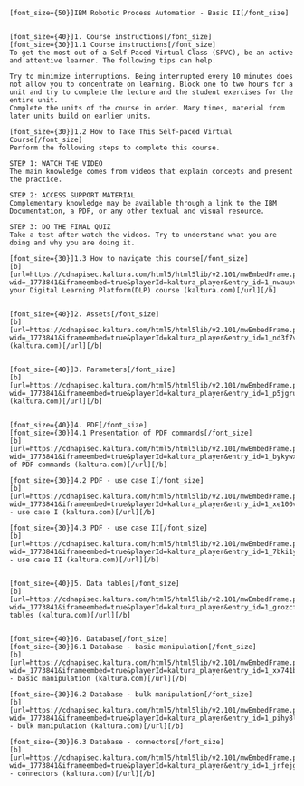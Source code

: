     [font_size={50}]IBM Robotic Process Automation - Basic II[/font_size]


    [font_size={40}]1. Course instructions[/font_size]
    [font_size={30}]1.1 Course instructions[/font_size]
    To get the most out of a Self-Paced Virtual Class (SPVC), be an active and attentive learner. The following tips can help.

    Try to minimize interruptions. Being interrupted every 10 minutes does not allow you to concentrate on learning. Block one to two hours for a unit and try to complete the lecture and the student exercises for the entire unit.
    Complete the units of the course in order. Many times, material from later units build on earlier units.

    [font_size={30}]1.2 How to Take This Self-paced Virtual Course[/font_size]
    Perform the following steps to complete this course.

    STEP 1: WATCH THE VIDEO
    The main knowledge comes from videos that explain concepts and present the practice. 

    STEP 2: ACCESS SUPPORT MATERIAL
    Complementary knowledge may be available through a link to the IBM Documentation, a PDF, or any other textual and visual resource.

    STEP 3: DO THE FINAL QUIZ
    Take a test after watch the videos. Try to understand what you are doing and why you are doing it. 

    [font_size={30}]1.3 How to navigate this course[/font_size]
    [b][url=https://cdnapisec.kaltura.com/html5/html5lib/v2.101/mwEmbedFrame.php/p/1773841/uiconf_id/39954662/entry_id/1_nwaupv11?wid=_1773841&iframeembed=true&playerId=kaltura_player&entry_id=1_nwaupv11&flashvars\akamaiHD.loadingPolicy\=preInitialize&flashvars\akamaiHD.asyncInit\=true&flashvars\twoPhaseManifest\=true&flashvars\streamerType\=hdnetworkmanifest&flashvars\localizationCode\=en&flashvars\leadWithHTML5\=true&flashvars\sideBarContainer.plugin\=true&flashvars\sideBarContainer.position\=left&flashvars\sideBarContainer.clickToClose\=true&flashvars\chapters.plugin\=true&flashvars\chapters.layout\=vertical&flashvars\chapters.thumbnailRotator\=false&flashvars\streamSelector.plugin\=true&flashvars\EmbedPlayer.SpinnerTarget\=videoHolder&flashvars\dualScreen.plugin\=true&flashvars\Kaltura.addCrossoriginToIframe\=true&&wid=1_cma4pykg#]Navigating your Digital Learning Platform(DLP) course (kaltura.com)[/url][/b]
    

    [font_size={40}]2. Assets[/font_size]
    [b][url=https://cdnapisec.kaltura.com/html5/html5lib/v2.101/mwEmbedFrame.php/p/1773841/uiconf_id/39954662/entry_id/1_nd3f7vpa?wid=_1773841&iframeembed=true&playerId=kaltura_player&entry_id=1_nd3f7vpa&flashvars\akamaiHD.loadingPolicy\=preInitialize&flashvars\akamaiHD.asyncInit\=true&flashvars\twoPhaseManifest\=true&flashvars\streamerType\=hdnetworkmanifest&flashvars\localizationCode\=en&flashvars\leadWithHTML5\=true&flashvars\sideBarContainer.plugin\=true&flashvars\sideBarContainer.position\=left&flashvars\sideBarContainer.clickToClose\=true&flashvars\chapters.plugin\=true&flashvars\chapters.layout\=vertical&flashvars\chapters.thumbnailRotator\=false&flashvars\streamSelector.plugin\=true&flashvars\EmbedPlayer.SpinnerTarget\=videoHolder&flashvars\dualScreen.plugin\=true&flashvars\Kaltura.addCrossoriginToIframe\=true&&wid=1_at12m3er#]Assets (kaltura.com)[/url][/b]


    [font_size={40}]3. Parameters[/font_size]
    [b][url=https://cdnapisec.kaltura.com/html5/html5lib/v2.101/mwEmbedFrame.php/p/1773841/uiconf_id/39954662/entry_id/1_p5jgruk6?wid=_1773841&iframeembed=true&playerId=kaltura_player&entry_id=1_p5jgruk6&flashvars\akamaiHD.loadingPolicy\=preInitialize&flashvars\akamaiHD.asyncInit\=true&flashvars\twoPhaseManifest\=true&flashvars\streamerType\=hdnetworkmanifest&flashvars\localizationCode\=en&flashvars\leadWithHTML5\=true&flashvars\sideBarContainer.plugin\=true&flashvars\sideBarContainer.position\=left&flashvars\sideBarContainer.clickToClose\=true&flashvars\chapters.plugin\=true&flashvars\chapters.layout\=vertical&flashvars\chapters.thumbnailRotator\=false&flashvars\streamSelector.plugin\=true&flashvars\EmbedPlayer.SpinnerTarget\=videoHolder&flashvars\dualScreen.plugin\=true&flashvars\Kaltura.addCrossoriginToIframe\=true&&wid=1_jm9hwm67#]Parameters (kaltura.com)[/url][/b]


    [font_size={40}]4. PDF[/font_size]
    [font_size={30}]4.1 Presentation of PDF commands[/font_size]
    [b][url=https://cdnapisec.kaltura.com/html5/html5lib/v2.101/mwEmbedFrame.php/p/1773841/uiconf_id/39954662/entry_id/1_bykywxj9?wid=_1773841&iframeembed=true&playerId=kaltura_player&entry_id=1_bykywxj9&flashvars\akamaiHD.loadingPolicy\=preInitialize&flashvars\akamaiHD.asyncInit\=true&flashvars\twoPhaseManifest\=true&flashvars\streamerType\=hdnetworkmanifest&flashvars\localizationCode\=en&flashvars\leadWithHTML5\=true&flashvars\sideBarContainer.plugin\=true&flashvars\sideBarContainer.position\=left&flashvars\sideBarContainer.clickToClose\=true&flashvars\chapters.plugin\=true&flashvars\chapters.layout\=vertical&flashvars\chapters.thumbnailRotator\=false&flashvars\streamSelector.plugin\=true&flashvars\EmbedPlayer.SpinnerTarget\=videoHolder&flashvars\dualScreen.plugin\=true&flashvars\Kaltura.addCrossoriginToIframe\=true&&wid=1_hrb0ex6w#]Presentation of PDF commands (kaltura.com)[/url][/b]

    [font_size={30}]4.2 PDF - use case I[/font_size]
    [b][url=https://cdnapisec.kaltura.com/html5/html5lib/v2.101/mwEmbedFrame.php/p/1773841/uiconf_id/39954662/entry_id/1_xe100vj9?wid=_1773841&iframeembed=true&playerId=kaltura_player&entry_id=1_xe100vj9&flashvars\akamaiHD.loadingPolicy\=preInitialize&flashvars\akamaiHD.asyncInit\=true&flashvars\twoPhaseManifest\=true&flashvars\streamerType\=hdnetworkmanifest&flashvars\localizationCode\=en&flashvars\leadWithHTML5\=true&flashvars\sideBarContainer.plugin\=true&flashvars\sideBarContainer.position\=left&flashvars\sideBarContainer.clickToClose\=true&flashvars\chapters.plugin\=true&flashvars\chapters.layout\=vertical&flashvars\chapters.thumbnailRotator\=false&flashvars\streamSelector.plugin\=true&flashvars\EmbedPlayer.SpinnerTarget\=videoHolder&flashvars\dualScreen.plugin\=true&flashvars\Kaltura.addCrossoriginToIframe\=true&&wid=1_s5g0o2ra#]PDF - use case I (kaltura.com)[/url][/b]

    [font_size={30}]4.3 PDF - use case II[/font_size]
    [b][url=https://cdnapisec.kaltura.com/html5/html5lib/v2.101/mwEmbedFrame.php/p/1773841/uiconf_id/39954662/entry_id/1_7bki1y0y?wid=_1773841&iframeembed=true&playerId=kaltura_player&entry_id=1_7bki1y0y&flashvars\akamaiHD.loadingPolicy\=preInitialize&flashvars\akamaiHD.asyncInit\=true&flashvars\twoPhaseManifest\=true&flashvars\streamerType\=hdnetworkmanifest&flashvars\localizationCode\=en&flashvars\leadWithHTML5\=true&flashvars\sideBarContainer.plugin\=true&flashvars\sideBarContainer.position\=left&flashvars\sideBarContainer.clickToClose\=true&flashvars\chapters.plugin\=true&flashvars\chapters.layout\=vertical&flashvars\chapters.thumbnailRotator\=false&flashvars\streamSelector.plugin\=true&flashvars\EmbedPlayer.SpinnerTarget\=videoHolder&flashvars\dualScreen.plugin\=true&flashvars\Kaltura.addCrossoriginToIframe\=true&&wid=1_310azrec#]PDF - use case II (kaltura.com)[/url][/b]


    [font_size={40}]5. Data tables[/font_size]
    [b][url=https://cdnapisec.kaltura.com/html5/html5lib/v2.101/mwEmbedFrame.php/p/1773841/uiconf_id/39954662/entry_id/1_grozcfjt?wid=_1773841&iframeembed=true&playerId=kaltura_player&entry_id=1_grozcfjt&flashvars\akamaiHD.loadingPolicy\=preInitialize&flashvars\akamaiHD.asyncInit\=true&flashvars\twoPhaseManifest\=true&flashvars\streamerType\=hdnetworkmanifest&flashvars\localizationCode\=en&flashvars\leadWithHTML5\=true&flashvars\sideBarContainer.plugin\=true&flashvars\sideBarContainer.position\=left&flashvars\sideBarContainer.clickToClose\=true&flashvars\chapters.plugin\=true&flashvars\chapters.layout\=vertical&flashvars\chapters.thumbnailRotator\=false&flashvars\streamSelector.plugin\=true&flashvars\EmbedPlayer.SpinnerTarget\=videoHolder&flashvars\dualScreen.plugin\=true&flashvars\Kaltura.addCrossoriginToIframe\=true&&wid=1_aorwkq4l#]Data tables (kaltura.com)[/url][/b]


    [font_size={40}]6. Database[/font_size]
    [font_size={30}]6.1 Database - basic manipulation[/font_size]
    [b][url=https://cdnapisec.kaltura.com/html5/html5lib/v2.101/mwEmbedFrame.php/p/1773841/uiconf_id/39954662/entry_id/1_xx741bfh?wid=_1773841&iframeembed=true&playerId=kaltura_player&entry_id=1_xx741bfh&flashvars\akamaiHD.loadingPolicy\=preInitialize&flashvars\akamaiHD.asyncInit\=true&flashvars\twoPhaseManifest\=true&flashvars\streamerType\=hdnetworkmanifest&flashvars\localizationCode\=en&flashvars\leadWithHTML5\=true&flashvars\sideBarContainer.plugin\=true&flashvars\sideBarContainer.position\=left&flashvars\sideBarContainer.clickToClose\=true&flashvars\chapters.plugin\=true&flashvars\chapters.layout\=vertical&flashvars\chapters.thumbnailRotator\=false&flashvars\streamSelector.plugin\=true&flashvars\EmbedPlayer.SpinnerTarget\=videoHolder&flashvars\dualScreen.plugin\=true&flashvars\Kaltura.addCrossoriginToIframe\=true&&wid=1_w4e0f8ep#]Database - basic manipulation (kaltura.com)[/url][/b]

    [font_size={30}]6.2 Database - bulk manipulation[/font_size]
    [b][url=https://cdnapisec.kaltura.com/html5/html5lib/v2.101/mwEmbedFrame.php/p/1773841/uiconf_id/39954662/entry_id/1_pihy8lsl?wid=_1773841&iframeembed=true&playerId=kaltura_player&entry_id=1_pihy8lsl&flashvars\akamaiHD.loadingPolicy\=preInitialize&flashvars\akamaiHD.asyncInit\=true&flashvars\twoPhaseManifest\=true&flashvars\streamerType\=hdnetworkmanifest&flashvars\localizationCode\=en&flashvars\leadWithHTML5\=true&flashvars\sideBarContainer.plugin\=true&flashvars\sideBarContainer.position\=left&flashvars\sideBarContainer.clickToClose\=true&flashvars\chapters.plugin\=true&flashvars\chapters.layout\=vertical&flashvars\chapters.thumbnailRotator\=false&flashvars\streamSelector.plugin\=true&flashvars\EmbedPlayer.SpinnerTarget\=videoHolder&flashvars\dualScreen.plugin\=true&flashvars\Kaltura.addCrossoriginToIframe\=true&&wid=1_3s0kw8m3#]Database - bulk manipulation (kaltura.com)[/url][/b]

    [font_size={30}]6.3 Database - connectors[/font_size]
    [b][url=https://cdnapisec.kaltura.com/html5/html5lib/v2.101/mwEmbedFrame.php/p/1773841/uiconf_id/39954662/entry_id/1_jrfejgb0?wid=_1773841&iframeembed=true&playerId=kaltura_player&entry_id=1_jrfejgb0&flashvars\akamaiHD.loadingPolicy\=preInitialize&flashvars\akamaiHD.asyncInit\=true&flashvars\twoPhaseManifest\=true&flashvars\streamerType\=hdnetworkmanifest&flashvars\localizationCode\=en&flashvars\leadWithHTML5\=true&flashvars\sideBarContainer.plugin\=true&flashvars\sideBarContainer.position\=left&flashvars\sideBarContainer.clickToClose\=true&flashvars\chapters.plugin\=true&flashvars\chapters.layout\=vertical&flashvars\chapters.thumbnailRotator\=false&flashvars\streamSelector.plugin\=true&flashvars\EmbedPlayer.SpinnerTarget\=videoHolder&flashvars\dualScreen.plugin\=true&flashvars\Kaltura.addCrossoriginToIframe\=true&&wid=1_2h9qroxu#]Database - connectors (kaltura.com)[/url][/b]






